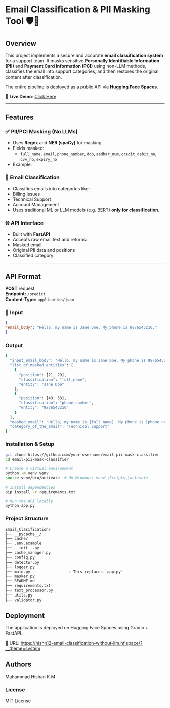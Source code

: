 # Email Classification & PII Masking Tool 🛡️📧

## Overview

This project implements a secure and accurate **email classification system** for a support team. It masks sensitive **Personally Identifiable Information (PII)** and **Payment Card Information (PCI)** using non-LLM methods, classifies the email into support categories, and then restores the original content after classification.

The entire pipeline is deployed as a public API via **Hugging Face Spaces**.

🚀 **Live Demo**: [Click Here](https://hishn12-email-classification-without-llm.hf.space/?__theme=system)

---

## Features

### ✅ PII/PCI Masking (No LLMs)
- Uses **Regex** and **NER (spaCy)** for masking.
- Fields masked:
  - `full_name`, `email`, `phone_number`, `dob`, `aadhar_num`, `credit_debit_no`, `cvv_no`, `expiry_no`
- Example:



### 🧠 Email Classification
- Classifies emails into categories like:
- Billing Issues
- Technical Support
- Account Management
- Uses traditional ML or LLM models (e.g. BERT) **only for classification**.

### 🌐 API Interface
- Built with **FastAPI**
- Accepts raw email text and returns:
- Masked email
- Original PII data and positions
- Classified category

---

## API Format 

**POST** request  
**Endpoint:** `/predict`  
**Content-Type:** `application/json`

### 🔽 Input
```json
{
"email_body": "Hello, my name is Jane Doe. My phone is 9876543210."
}
```
### Output
```bash
{
  "input_email_body": "Hello, my name is Jane Doe. My phone is 9876543210.",
  "list_of_masked_entities": [
    {
      "position": [21, 29],
      "classification": "full_name",
      "entity": "Jane Doe"
    },
    {
      "position": [43, 53],
      "classification": "phone_number",
      "entity": "9876543210"
    }
  ],
  "masked_email": "Hello, my name is [full_name]. My phone is [phone_number].",
  "category_of_the_email": "Technical Support"
}
```

### Installation & Setup
``` bash
git clone https://github.com/your-username/email-pii-mask-classifier
cd email-pii-mask-classifier

# Create a virtual environment
python -m venv venv
source venv/bin/activate  # On Windows: venv\\Scripts\\activate

# Install dependencies
pip install -r requirements.txt

# Run the API locally
python app.py
```

### Project Structure
```bash
Email_Clasification/
├── __pycache__/
├── cache/
├── .env.example
├── __init__.py
├── cache_manager.py
├── config.py
├── detector.py
├── logger.py
├── main.py                 ← This replaces `app.py`
├── masker.py
├── README.md
├── requirements.txt
├── text_processor.py
├── utils.py               
├── validator.py

```

## Deployment
The application is deployed on Hugging Face Spaces using Gradio + FastAPI.

📡 URL: https://hishn12-email-classification-without-llm.hf.space/?__theme=system

## Authors
Mahammad Hishan K M

### License
MIT License


